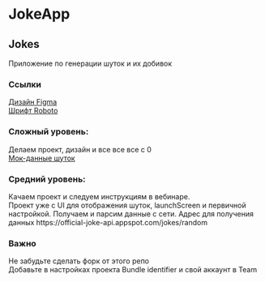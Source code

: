 # JokeApp
<html>
<body>
<h2> Jokes </h2>
Приложение по генерации шуток и их добивок <br>
<h3> Ссылки </h3>
<a href="https://www.figma.com/file/LZR5TpBT49pkx0MXcBvP9U/ui-jokes-app?node-id=0%3A1&t=gZZVNihayhrEH0KQ-1">Дизайн Figma </a><br>
<a href="https://fonts.google.com/specimen/Roboto">Шрифт Roboto</a><br>

<h3> Сложный уровень: </h3>
Делаем проект, дизайн и все все все с 0  <br>
<a href="https://github.com/AnaKud/Jokes/blob/4_sprint_start/Jokes/JokeMockModel.swift">Мок-данные шуток</a><br>

<h3> Средний уровень: </h3>
Качаем проект и следуем инструкциям в вебинаре.<br>
Проект уже с UI для отображения шуток, launchScreen и первичной настройкой.
Получаем и парсим данные с сети. Адрес для получения данных https://official-joke-api.appspot.com/jokes/random 

<h3> Важно </h3>
Не забудьте сделать форк от этого репо<br>
Добавьте в настройках проекта Bundle identifier и свой аккаунт в Team<br>
</body>
</html>
